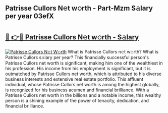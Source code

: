## Patrisse Cullors N𝚎t w𝚘rth - Part-Mzm S𝚊lary per year 03efX

# <h2><a href="http://gc2n4y.nevu.top/?p=Patrisse+Cullors">🔗 👉🔴 Patrisse Cullors N𝚎t w𝚘rth - S𝚊lary</a></h2>

[![Patrisse Cullors N𝚎t W𝚘rth](https://i.imgur.com/Oavwk0R.jpeg)](http://gc2n4y.nevu.top/?p=Patrisse+Cullors)
What is Patrisse Cullors n𝚎t w𝚘rth? What is Patrisse Cullors s𝚊lary per year?
This financially successful person's Patrisse Cullors net worth is significant, making him one of the wealthiest in his profession. His income from his employment is significant, but it is outmatched by Patrisse Cullors net worth, which is attributed to his diverse business interests and extensive real estate portfolio. This affluent individual, whose Patrisse Cullors net worth is among the highest globally, is recognized for his business acumen and financial brilliance. With a Patrisse Cullors net worth in the billions and a notable income, this wealthy person is a shining example of the power of tenacity, dedication, and financial brilliance.

